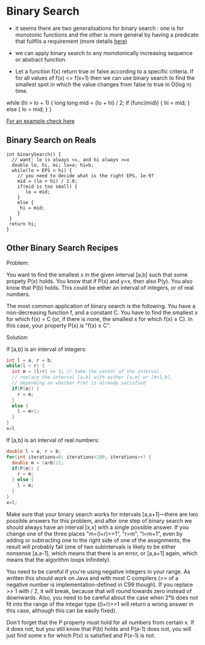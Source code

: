
# Binary Search 

- it seems there are two generalisations for binary search : one is for monotonic functions and the other is more general by having a predicate that fullfils a requirement 
  (more details [here](https://www.topcoder.com/community/data-science/data-science-tutorials/binary-search/))

- we can apply binary search to any monotonically increasing sequence or abstract function.
- Let a function f(x) return true or false according to a specific criteria. If for all values of f(x) <= f(x+1) then we can use binary search to 
  find the smallest spot in which the value changes from false to true in O(log n) time. 

while (hi > lo + 1) {
   long long mid = (lo + hi) / 2;
   if (func(mid)) {
      hi = mid;
   } else {
      lo = mid;
   }
}

[For an example check here](http://wilanw.blogspot.fr/2009/08/binary-search-algorithm.html)

## Binary Search on Reals 

```
int binarySearch() {
  // want: lo is always <x, and hi always >=x
  double lo, hi, mi; lo=a; hi=b;
  while(lo + EPS < hi) {
    // you need to decide what is the right EPS, 1e-9? 
    mid = (lo + hi) / 2.0;
    if(mid is too small) {
       lo = mid; 
    }
    else {
     hi = mid; 
    }
 }
 return hi; 
}
```

## Other Binary Search Recipes 

Problem:

You want to find the smallest x in the given interval [a,b] such that some propety P(x) holds. You know that if P(x) and y>x, 
then also P(y). You also know that P(b) holds. This could be either an interval of integers, or of real numbers.

The most common application of binary search is the following. You have a non-decreasing function f, and a constant C. You have 
to find the smallest x for which f(x) = C (or, if there is none, the smallest x for which f(x) ≥ C). In this case, your property P(x) is "f(x) ≥ C".

Solution:

If [a,b] is an interval of integers:
```java
int l = a, r = b;
while(l < r) {
  int m = (l+r) >> 1; // take the center of the interval
  // replace the interval [a,b] with either [a,m] or [m+1,b],
  // depending on whether P(m) is already satisfied
  if(P(m)) {
    r = m; 
  }
  else {
    l = m+1;
  }
}
x=l
```

If [a,b] is an interval of real numbers:

```java
double l = a, r = b;
for(int iterations=0; iterations<100; iterations++) {
  double m = (a+b)/2;
  if(P(m)) {
    r = m; 
  } else {
    l = m;
  }
}
x=l;
```

Make sure that your binary search works for intervals [a,a+1]—there are two possible answers for this problem, and after one step of binary 
search we should always have an interval [x,x] with a single possible answer. If you change one of the three places "m=(l+r)>>1", "r=m", "l=m+1", 
even by adding or subtracting one to the right side of one of the assignments, the result will probably fail (one of two subintervals is likely 
to be either nonsense [a,a-1], which means that there is an error, or [a,a+1] again, which means that the algorithm loops infinitely).

You need to be careful if you're using negative integers in your range. As written this should work on Java and with most C compilers (>> of a 
negative number is implementation-defined in C99 though). If you replace >> 1 with / 2, it will break, because that will round towards zero instead 
of downwards. Also, you need to be careful about the case when 2*b does not fit into the range of the integer type ((l+r)>>1 will return a wrong
answer in this case, although this can be easily fixed).

Don't forget that the P property must hold for all numbers from certain x. If it does not, but you still know that P(b) holds and P(a-1) does not, 
you will just find some x for which P(x) is satisfied and P(x-1) is not.



